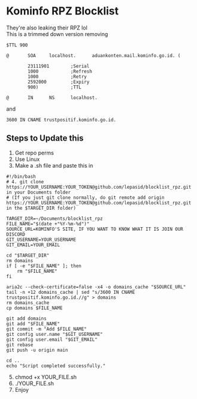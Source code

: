 # Kominfo RPZ Blocklist
They're also leaking their RPZ lol  
This is a trimmed down version removing
```
$TTL 900

@       SOA     localhost.      aduankonten.mail.kominfo.go.id. (

        23111901        ;Serial
        1000            ;Refresh
        1000            ;Retry
        2592000         ;Expiry
        900)            ;TTL

@       IN      NS      localhost.
```
and
```
3600 IN CNAME trustpositif.kominfo.go.id.
```
## Steps to Update this
1. Get repo perms
2. Use Linux
3. Make a .sh file and paste this in
```
#!/bin/bash
# 4. git clone https://YOUR_USERNAME:YOUR_TOKEN@github.com/lepasid/blocklist_rpz.git in your Documents folder
# (If you just git clone normally, do git remote add origin https://YOUR_USERNAME:YOUR_TOKEN@github.com/lepasid/blocklist_rpz.git in the $TARGET_DIR folder)

TARGET_DIR=~/Documents/blocklist_rpz
FILE_NAME="$(date +"%Y-%m-%d")"
SOURCE_URL=KOMINFO'S SITE, IF YOU WANT TO KNOW WHAT IT IS JOIN OUR DISCORD
GIT_USERNAME=YOUR_USERNAME
GIT_EMAIL=YOUR_EMAIL

cd "$TARGET_DIR"
rm domains
if [ -e "$FILE_NAME" ]; then
    rm "$FILE_NAME"
fi

aria2c --check-certificate=false -x4 -o domains_cache "$SOURCE_URL"
tail -n +12 domains_cache | sed "s/3600 IN CNAME trustpositif.kominfo.go.id.//g" > domains
rm domains_cache
cp domains $FILE_NAME

git add domains
git add "$FILE_NAME"
git commit -m "Add $FILE_NAME"
git config user.name "$GIT_USERNAME"
git config user.email "$GIT_EMAIL"
git rebase
git push -u origin main

cd ..
echo "Script completed successfully."
```
5. chmod +x YOUR_FILE.sh
7. ./YOUR_FILE.sh
7. Enjoy

